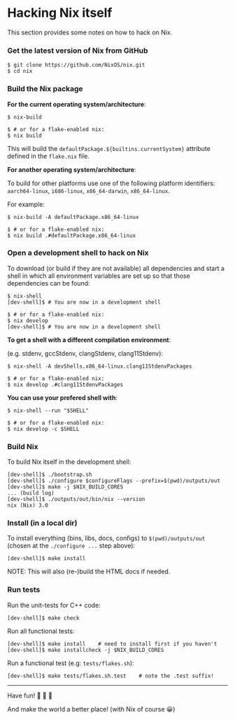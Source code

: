 # Hacking Nix itself

This section provides some notes on how to hack on Nix.


### Get the latest version of Nix from GitHub

```console
$ git clone https://github.com/NixOS/nix.git
$ cd nix
```


### Build the Nix package

**For the current operating system/architecture**:

```console
$ nix-build

$ # or for a flake-enabled nix:
$ nix build
```
This will build the `defaultPackage.${builtins.currentSystem}` attribute
defined in the `flake.nix` file.

**For another operating system/architecture**:

To build for other platforms use one of the following platform
identifiers: `aarch64-linux`, `i686-linux`, `x86_64-darwin`, `x86_64-linux`.

For example:

```console
$ nix-build -A defaultPackage.x86_64-linux

$ # or for a flake-enabled nix:
$ nix build .#defaultPackage.x86_64-linux
```


### Open a development shell to hack on Nix

To download (or build if they are not available) all dependencies and
start a shell in which all environment variables are set up so that those
dependencies can be found:

```console
$ nix-shell
[dev-shell]$ # You are now in a development shell

$ # or for a flake-enabled nix:
$ nix develop
[dev-shell]$ # You are now in a development shell
```

**To get a shell with a different compilation environment**:

(e.g. stdenv, gccStdenv, clangStdenv, clang11Stdenv):
```console
$ nix-shell -A devShells.x86_64-linux.clang11StdenvPackages

$ # or for a flake-enabled nix:
$ nix develop .#clang11StdenvPackages
```

**You can use your prefered shell with**:

```console
$ nix-shell --run "$SHELL"

$ # or for a flake-enabled nix:
$ nix develop -c $SHELL
```

### Build Nix

To build Nix itself in the development shell:

```console
[dev-shell]$ ./bootstrap.sh
[dev-shell]$ ./configure $configureFlags --prefix=$(pwd)/outputs/out
[dev-shell]$ make -j $NIX_BUILD_CORES
... (build log)
[dev-shell]$ ./outputs/out/bin/nix --version
nix (Nix) 3.0
```


### Install (in a local dir)

To install everything (bins, libs, docs, configs) to `$(pwd)/outputs/out` (chosen at the `./configure ...` step above):

```console
[dev-shell]$ make install
```
NOTE: This will also (re-)build the HTML docs if needed.


### Run tests

Run the unit-tests for C++ code:

```console
[dev-shell]$ make check
```

Run all functional tests:

```console
[dev-shell]$ make install    # need to install first if you haven't
[dev-shell]$ make installcheck -j $NIX_BUILD_CORES
```

Run a functional test (e.g: `tests/flakes.sh`):

```console
[dev-shell]$ make tests/flakes.sh.test    # note the .test suffix!
```


---

Have fun! 🚀 🚀 🚀

And make the world a better place! (with Nix of course 😀)
